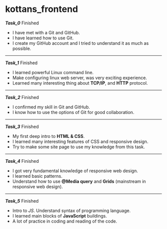# kottans_frontend
  
  ***Task_0***   Finished                   
 
* I have met with a Git and GitHub.
* I have learned how to use Git.
* I create my GitHub account and I tried to understand it as much as possible.
---
 ***Task_1***                                  Finished

* I learned powerful Linux command line.
* Make configuring linux web server, was very exciting experience.
* Learned many interesting thing about **TCP/IP**, and **HTTP** protocol.
---
***Task_2***                                Finished


* I confirmed my skill in Git and GitHub.
* I know how to use the options of Git for good collaboration.

---

***Task_3***                                  Finished


* My first deep intro to **HTML & CSS**.
* I learned many interesting features of CSS and responsive design.
* Try to make some site page to use my knowledge from this task.
---

***Task_4***                                  Finished


* I got very fundamental knowledge of responsive web design.
* I learned basic patterns.
* Understand how to use __@Media query__ and __Grids__ (mainstream in responsive web design).
---
***Task_5***                                  Finished 


* Intro to *JS*. Understand syntax of programming language.
* I learned main blocks of __JavaScript__ buildings.
* A lot of practice in coding and reading of the code. 








